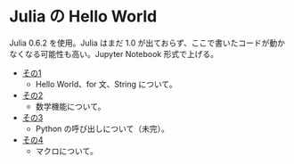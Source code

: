 # Julia の Hello World

Julia 0.6.2 を使用。Julia はまだ 1.0 が出ておらず、ここで書いたコードが動かなくなる可能性も高い。Jupyter Notebook 形式で上げる。

- [その1](hello-julia.ipynb)
	- Hello World、for 文、String について。
- [その2](math.ipynb)
	- 数学機能について。
- [その3](python.ipynb)
	- Python の呼び出しについて（未完）。
- [その4](macro.ipynb)
	- マクロについて。
